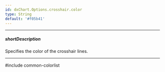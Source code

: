 ```yaml
---
id: dxChart.Options.crosshair.color
type: String
default: '#f05b41'
---
```

---
##### shortDescription
Specifies the color of the crosshair lines.

---
#include common-colorlist